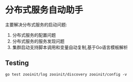 # 分布式服务自动助手

主要解决分布式服务的启动问题:
1. 分布式服务的配置问题
1. 分布式服务的服务发现问题
1. 集群启动支持脚本调用和变量自动复制,基于Go语言模板解析

## Testing

    go test zooinit/log zooinit/discovery zooinit/config -v
